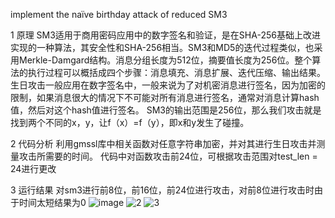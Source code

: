 implement the naïve birthday attack of reduced SM3

1 原理
SM3适用于商用密码应用中的数字签名和验证，是在SHA-256基础上改进实现的一种算法，其安全性和SHA-256相当。SM3和MD5的迭代过程类似，也采用Merkle-Damgard结构。消息分组长度为512位，摘要值长度为256位。整个算法的执行过程可以概括成四个步骤：消息填充、消息扩展、迭代压缩、输出结果。
生日攻击一般应用在数字签名中，一般来说为了对机密消息进行签名，因为加密的限制，如果消息很大的情况下不可能对所有消息进行签名，通常对消息计算hash值，然后对这个hash值进行签名。
SM3的输出范围是256位，那么我们攻击就是找到两个不同的x，y，让f（x）=f（y），即x和y发生了碰撞。

2 代码分析
利用gmssl库中相关函数对任意字符串加密，并对其进行生日攻击并测量攻击所需要的时间。
代码中对函数攻击前24位，可根据攻击范围对test_len = 24进行更改

3 运行结果
对sm3进行前8位，前16位，前24位进行攻击，对前8位进行攻击时由于时间太短结果为0
![image](https://github.com/Sherry-JulK/homeworkgroup-11/assets/138464371/2eaa249c-64b8-4228-b8d9-73a094eeecf3)
![2](https://github.com/Sherry-JulK/homeworkgroup-11/assets/138464371/40f38fba-6264-43a3-9e98-327dcaf225f6)
![3](https://github.com/Sherry-JulK/homeworkgroup-11/assets/138464371/e2c70afd-fdd0-4b87-ae70-c1cfb5d7a0d0)
